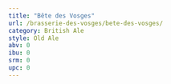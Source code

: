 ```yaml
---
title: "Bête des Vosges"
url: /brasserie-des-vosges/bete-des-vosges/
category: British Ale
style: Old Ale
abv: 0
ibu: 0
srm: 0
upc: 0
---
```


